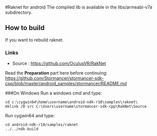 #Raknet for android
The compiled lib is available in the libs/armeabi-v7a subdirectory.

## How to build
If you  want to rebuild raknet.

### Links
- Source : https://github.com/OculusVR/RakNet

Read the **Preparation** part here before continuing:  
https://github.com/Stormancer/stormancer-sdk-cpp/blob/master/android_samples/stormancer/README.md

###On Windows
Run a windows cmd and type:  
```
cd c:\cygwin64\home\username\android-ndk-r10\samples\raknet\
mklink /D src C:\Users\username\stormancer-sdk-cpp\RakNet\Source
```

Run cygwin64 and type:  
```
cd android-ndk-r10/samples/raknet
../../ndk-build
```

